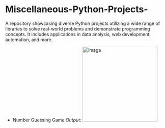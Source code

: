 # Miscellaneous-Python-Projects-
A repository showcasing diverse Python projects utilizing a wide range of libraries to solve real-world problems and demonstrate programming concepts. It includes applications in data analysis, web development, automation, and more.

- Number Guessing Game
_Output:_ <img width="236" alt="image" src="https://github.com/user-attachments/assets/27cf23e6-4df7-451f-a6fd-e72f32196581">
